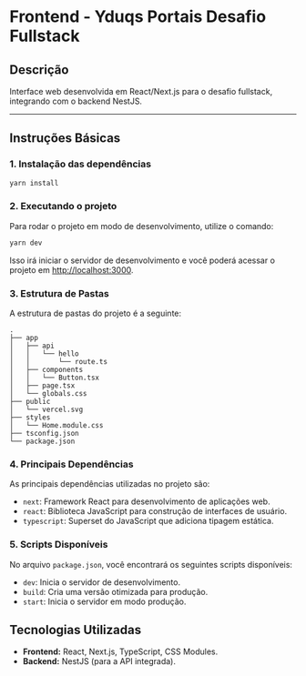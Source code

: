 # Frontend - Yduqs Portais Desafio Fullstack

## Descrição

Interface web desenvolvida em React/Next.js para o desafio fullstack, integrando com o backend NestJS.

---

## Instruções Básicas

### 1. Instalação das dependências

```bash
yarn install
```

### 2. Executando o projeto

Para rodar o projeto em modo de desenvolvimento, utilize o comando:

```bash
yarn dev
```

Isso irá iniciar o servidor de desenvolvimento e você poderá acessar o projeto em [http://localhost:3000](http://localhost:3000).

### 3. Estrutura de Pastas

A estrutura de pastas do projeto é a seguinte:

```
.
├── app
│   ├── api
│   │   └── hello
│   │       └── route.ts
│   ├── components
│   │   └── Button.tsx
│   ├── page.tsx
│   └── globals.css
├── public
│   └── vercel.svg
├── styles
│   └── Home.module.css
├── tsconfig.json
└── package.json
```

### 4. Principais Dependências

As principais dependências utilizadas no projeto são:

- `next`: Framework React para desenvolvimento de aplicações web.
- `react`: Biblioteca JavaScript para construção de interfaces de usuário.
- `typescript`: Superset do JavaScript que adiciona tipagem estática.

### 5. Scripts Disponíveis

No arquivo `package.json`, você encontrará os seguintes scripts disponíveis:

- `dev`: Inicia o servidor de desenvolvimento.
- `build`: Cria uma versão otimizada para produção.
- `start`: Inicia o servidor em modo produção.

## Tecnologias Utilizadas

- **Frontend:** React, Next.js, TypeScript, CSS Modules.
- **Backend:** NestJS (para a API integrada).
